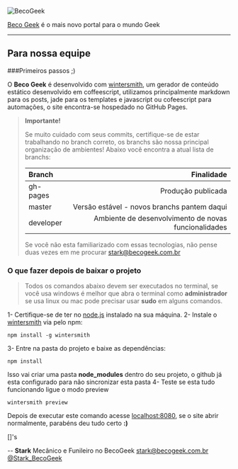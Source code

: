![BecoGeek][1]


[Beco Geek][2] é o mais novo portal para o mundo Geek 

----------


## Para nossa equipe
###Primeiros passos ;)

O **Beco Geek** é desenvolvido com [wintersmith][3], um gerador de conteúdo estático desenvolvido em coffeescript, utilizamos principalmente markdown para os posts, jade para os templates e javascript ou cofeescript para automações, o site encontra-se hospedado no GitHub Pages.

> **Importante!**
> 
> Se muito cuidado com seus commits, certifique-se de estar trabalhando no branch correto, os branchs são nossa principal organização de ambientes!
> Abaixo você encontra a atual lista de branchs:
>
> | Branch     | Finalidade                                           |
> | :----------| ----------------------------------------------------:|
> | gh-pages   | Produção publicada                                   |
> | master     | Versão estável - novos branchs pantem daqui          |
> | developer  | Ambiente de desenvolvimento de novas funcionalidades |
>
> Se você não esta familiarizado com essas tecnologias, não pense duas vezes em me procurar stark@becogeek.com.br

### O que fazer depois de baixar o projeto
> Todos os comandos abaixo devem ser executados no terminal, se você usa windows é melhor que abra o terminal como **administrador** se usa linux ou mac pode precisar usar **sudo** em alguns comandos.

1- Certifique-se de ter no [node.js][4] instalado na sua máquina.
2- Instale o [wintersmith][3] via pelo npm:
```
npm install -g wintersmith
```
3- Entre na pasta do projeto e baixe as dependências:
```
npm install
```
Isso vai criar uma pasta **node_modules** dentro do seu projeto, o github já esta configurado para não sincronizar esta pasta
4- Teste se esta tudo funcionando ligue o modo preview
```
wintersmith preview
```
Depois de executar este comando acesse [localhost:8080][5], se o site abrir normalmente, parabéns deu tudo certo **:)**

[]'s

--
**Stark**
Mecânico e Funileiro no BecoGeek
stark@becogeek.com.br
[@Stark_BecoGeek][6]



  [1]: http://imagizer.imageshack.us/a/img856/3841/qlrp.png 
  [2]: http://becogeek.com.br/ "Acesse o BecoGeek"
  [3]: http://wintersmith.io/ "Home page oficial do Wintersmith"
  [4]: http://nodejs.org/ "Install node.js"
  [5]: http://localhost:8080 "Preview"
  [6]: http://twitter.com/stark_becogeek/ "Twitter @Stark_BecoGeek"
